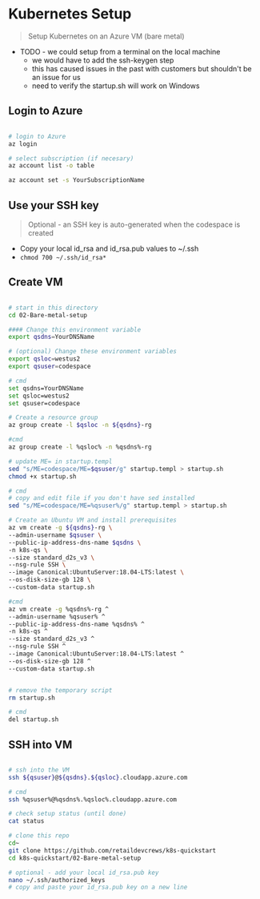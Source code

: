 # Kubernetes Setup

> Setup Kubernetes on an Azure VM (bare metal)

- TODO - we could setup from a terminal on the local machine
  - we would have to add the ssh-keygen step
  - this has caused issues in the past with customers but shouldn't be an issue for us
  - need to verify the startup.sh will work on Windows

## Login to Azure

```bash

# login to Azure
az login

# select subscription (if necesary)
az account list -o table

az account set -s YourSubscriptionName

```

## Use your SSH key

> Optional - an SSH key is auto-generated when the codespace is created

- Copy your local id_rsa and id_rsa.pub values to ~/.ssh
- `chmod 700 ~/.ssh/id_rsa*`

## Create VM

```bash

# start in this directory
cd 02-Bare-metal-setup

#### Change this environment variable
export qsdns=YourDNSName

# (optional) Change these environment variables
export qsloc=westus2
export qsuser=codespace

# cmd
set qsdns=YourDNSName
set qsloc=westus2
set qsuser=codespace

# Create a resource group
az group create -l $qsloc -n ${qsdns}-rg

#cmd
az group create -l %qsloc% -n %qsdns%-rg

# update ME= in startup.templ
sed "s/ME=codespace/ME=$qsuser/g" startup.templ > startup.sh
chmod +x startup.sh

# cmd
# copy and edit file if you don't have sed installed
sed "s/ME=codespace/ME=%qsuser%/g" startup.templ > startup.sh

# Create an Ubuntu VM and install prerequisites
az vm create -g ${qsdns}-rg \
--admin-username $qsuser \
--public-ip-address-dns-name $qsdns \
-n k8s-qs \
--size standard_d2s_v3 \
--nsg-rule SSH \
--image Canonical:UbuntuServer:18.04-LTS:latest \
--os-disk-size-gb 128 \
--custom-data startup.sh

#cmd
az vm create -g %qsdns%-rg ^
--admin-username %qsuser% ^
--public-ip-address-dns-name %qsdns% ^
-n k8s-qs ^
--size standard_d2s_v3 ^
--nsg-rule SSH ^
--image Canonical:UbuntuServer:18.04-LTS:latest ^
--os-disk-size-gb 128 ^
--custom-data startup.sh


# remove the temporary script
rm startup.sh

# cmd
del startup.sh

```

## SSH into VM

```bash

# ssh into the VM
ssh ${qsuser}@${qsdns}.${qsloc}.cloudapp.azure.com

# cmd
ssh %qsuser%@%qsdns%.%qsloc%.cloudapp.azure.com

# check setup status (until done)
cat status

# clone this repo
cd~
git clone https://github.com/retaildevcrews/k8s-quickstart
cd k8s-quickstart/02-Bare-metal-setup

# optional - add your local id_rsa.pub key
nano ~/.ssh/authorized_keys
# copy and paste your id_rsa.pub key on a new line

```

